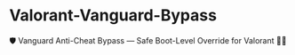# Valorant-Vanguard-Bypass
🛡️ Vanguard Anti-Cheat Bypass — Safe Boot-Level Override for Valorant 🔧💡

